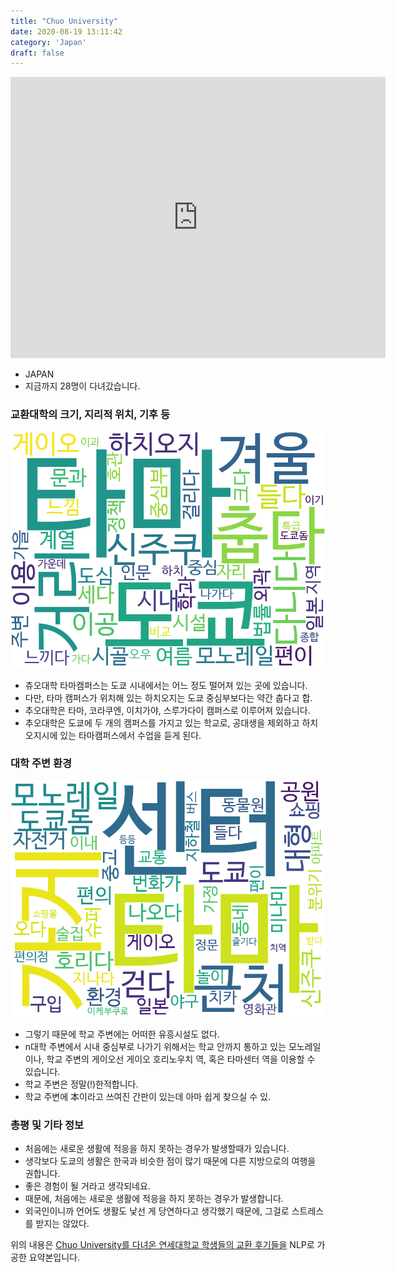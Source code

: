 ```yaml
---
title: "Chuo University"
date: 2020-08-19 13:11:42
category: 'Japan'
draft: false
---
```


<iframe
width="600"
height="450"
frameborder="0" style="border:0"
src="https://www.google.com/maps/embed/v1/place?key=AIzaSyC9e1AME-pVmWC4hBpFdu5S4dKzyepa3HQ&q=Chuo+University&center=35.6402,139.404&zoom=14" allowfullscreen>
</iframe>

* JAPAN
* 지금까지 28명이 다녀갔습니다. 

### 교환대학의 크기, 지리적 위치, 기후 등

![gen_info-WordCloud](../univ_wordclouds_okt/gen_info/JP000004_gen_info_okt.png)

* 츄오대학 타마캠퍼스는 도쿄 시내에서는 어느 정도 떨어져 있는 곳에 있습니다.
* 다만, 타마 캠퍼스가 위치해 있는 하치오지는 도쿄 중심부보다는 약간 춥다고 합.
* 추오대학은 타마, 코라쿠엔, 이치가야, 스루가다이 캠퍼스로 이루어져 있습니다.
* 추오대학은 도쿄에 두 개의 캠퍼스를 가지고 있는 학교로, 공대생을 제외하고 하치오지시에 있는 타마캠퍼스에서 수업을 듣게 된다.


### 대학 주변 환경

![env_info-WordCloud](../univ_wordclouds_okt/env_info/JP000004_env_info_okt.png)

* 그렇기 때문에 학교 주변에는 어떠한 유흥시설도 없다.
* n대학 주변에서 시내 중심부로 나가기 위해서는 학교 안까지 통하고 있는 모노레일이나, 학교 주변의 게이오선 게이오 호리노우치 역, 혹은 타마센터 역을 이용할 수 있습니다.
* 학교 주변은 정말(!)한적합니다.
* 학교 주변에 本이라고 쓰여진 간판이 있는데 아마 쉽게 찾으실 수 있.


### 총평 및 기타 정보 
* 처음에는 새로운 생활에 적응을 하지 못하는 경우가 발생할때가 있습니다.
* 생각보다 도쿄의 생활은 한국과 비슷한 점이 많기 때문에 다른 지방으로의 여행을 권합니다.
* 좋은 경험이 될 거라고 생각되네요.
* 때문에, 처음에는 새로운 생활에 적응을 하지 못하는 경우가 발생합니다.
* 외국인이니까 언어도 생활도 낯선 게 당연하다고 생각했기 때문에, 그걸로 스트레스를 받지는 않았다.


위의 내용은 [Chuo University를 다녀온 연세대학교 학생들의 교환 후기들을](http://oia.yonsei.ac.kr/partner/expReport.asp?ucode=JP000004&bgbn=A) NLP로 가공한 요약본입니다. 
